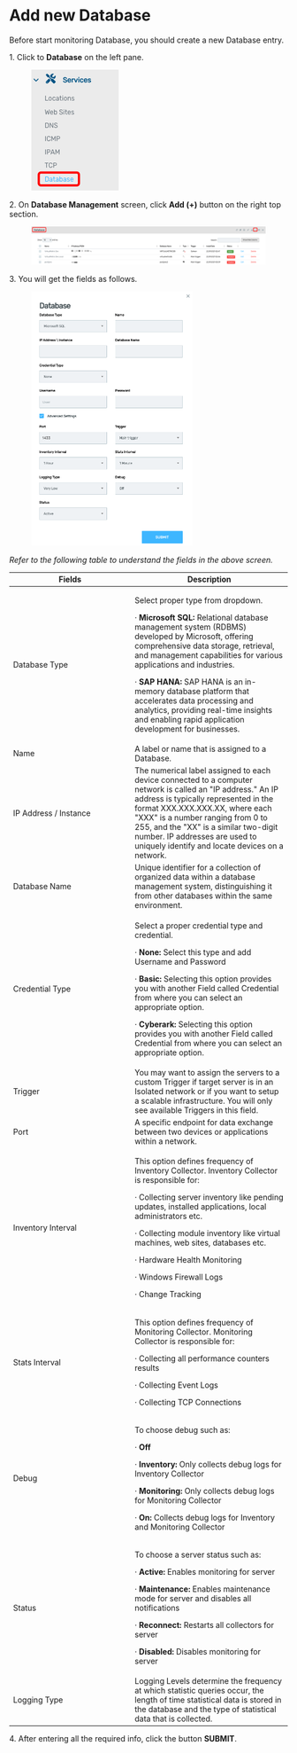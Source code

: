 # Add new Database

Before start monitoring Database, you should create a new Database entry.

1\.      Click to **Database** on the left pane.

<div align="left">

<figure><img src="../../../.gitbook/assets/image (616).png" alt=""><figcaption></figcaption></figure>

</div>

2\.      On **Database Management** screen, click **Add (+)** button on the right top section.

<figure><img src="../../../.gitbook/assets/image (617).png" alt=""><figcaption></figcaption></figure>

3\.      You will get the fields as follows.

<div align="left">

<figure><img src="../../../.gitbook/assets/image (618).png" alt="" width="292"><figcaption></figcaption></figure>

</div>

_Refer to the following table to understand the fields in the above screen._&#x20;

<table><thead><tr><th width="206">Fields</th><th>Description</th></tr></thead><tbody><tr><td>Database Type</td><td><p>Select proper type from dropdown.</p><p>·       <strong>Microsoft SQL:</strong> Relational database management system (RDBMS) developed by Microsoft, offering comprehensive data storage, retrieval, and management capabilities for various applications and industries.</p><p>·       <strong>SAP HANA:</strong> SAP HANA is an in-memory database platform that accelerates data processing and analytics, providing real-time insights and enabling rapid application development for businesses.</p></td></tr><tr><td>Name </td><td>A label or name that is assigned to a Database. </td></tr><tr><td>IP Address / Instance</td><td>The numerical label assigned to each device connected to a computer network is called an "IP address." An IP address is typically represented in the format XXX.XXX.XXX.XX, where each "XXX" is a number ranging from 0 to 255, and the "XX" is a similar two-digit number. IP addresses are used to uniquely identify and locate devices on a network.</td></tr><tr><td>Database Name</td><td>Unique identifier for a collection of organized data within a database management system, distinguishing it from other databases within the same environment.</td></tr><tr><td>Credential Type</td><td><p>Select a proper credential type and credential.</p><p>·       <strong>None:</strong> Select this type and add Username and Password </p><p>·       <strong>Basic:</strong> Selecting this option provides you with another Field called Credential from where you can select an appropriate option.  </p><p>·       <strong>Cyberark:</strong> Selecting this option provides you with another Field called Credential from where you can select an appropriate option. </p></td></tr><tr><td>Trigger</td><td>You may want to assign the servers to a custom Trigger if target server is in an Isolated network or if you want to setup a scalable infrastructure. You will only see available Triggers in this field.</td></tr><tr><td>Port</td><td>A specific endpoint for data exchange between two devices or applications within a network.</td></tr><tr><td>Inventory Interval</td><td><p>This option defines frequency of Inventory Collector. Inventory Collector is responsible for: </p><p>·       Collecting server inventory like pending updates, installed applications, local administrators etc. </p><p>·       Collecting module inventory like virtual machines, web sites, databases etc. </p><p>·       Hardware Health Monitoring </p><p>·       Windows Firewall Logs </p><p>·       Change Tracking </p></td></tr><tr><td>Stats Interval</td><td><p>This option defines frequency of Monitoring Collector. Monitoring Collector is responsible for: </p><p>·       Collecting all performance counters results </p><p>·       Collecting Event Logs </p><p>·       Collecting TCP Connections </p></td></tr><tr><td>Debug</td><td><p>To choose debug such as:</p><p>·       <strong>Off</strong></p><p>·       <strong>Inventory:</strong> Only collects debug logs for Inventory Collector</p><p>·       <strong>Monitoring:</strong> Only collects debug logs for Monitoring Collector</p><p>·       <strong>On:</strong> Collects debug logs for Inventory and Monitoring Collector</p></td></tr><tr><td>Status</td><td><p>To choose a server status such as: </p><p>·       <strong>Active:</strong> Enables monitoring for server</p><p>·       <strong>Maintenance:</strong> Enables maintenance mode for server and disables all notifications</p><p>·       <strong>Reconnect:</strong> Restarts all collectors for server</p><p>·       <strong>Disabled:</strong> Disables monitoring for server</p></td></tr><tr><td>Logging Type</td><td>Logging Levels determine the frequency at which statistic queries occur, the length of time statistical data is stored in the database and the type of statistical data that is collected.</td></tr></tbody></table>

4\.      After entering all the required info, click the button **SUBMIT**.
